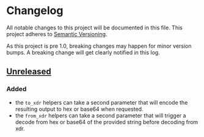 # Changelog 

All notable changes to this project will be documented in this
file.  This project adheres to [Semantic Versioning](http://semver.org/).

As this project is pre 1.0, breaking changes may happen for minor version
bumps.  A breaking change will get clearly notified in this log.

## [Unreleased](https://github.com/stellar/ruby-stellar-base/compare/v0.1.0...master)

### Added
- the `to_xdr` helpers can take a second parameter that will encode the resulting output to hex or base64 when requested.
- the `from_xdr` helpers can take a second parameter that will trigger a decode from hex or base64 of the provided string before decoding from xdr.
